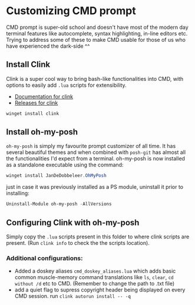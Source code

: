 # Customizing CMD prompt
CMD prompt is super-old school and doesn't have most of the modern day terminal features like autocomplete, syntax highlighting, in-line editors etc.
Trying to address some of these to make CMD usable for those of us who have experienced the dark-side ^^

## Install Clink
Clink is a super cool way to bring bash-like functionalities into CMD, with options to easily add `.lua` scripts for extensibility. 
- [Documentation for clink](https://chrisant996.github.io/clink/clink.html)
- [Releases for clink](https://github.com/chrisant996/clink/releases)
```powershell
winget install clink
```

## Install oh-my-posh
`oh-my-posh` is simply my favourite prompt customizer of all time. It has several beautiful themes and when combined with `posh-git` has almost all the functionalities I'd expect from a terminal.
oh-my-posh is now installed as a standalone executable using the command:
 ```powershell
winget install JanDeDobbeleer.OhMyPosh
```

just in case it was previously installed as a PS module, uninstall it prior to installing:
 ```powershell
Uninstall-Module oh-my-posh -AllVersions
```

## Configuring Clink with oh-my-posh
Simply copy the `.lua` scripts present in this folder to where clink scripts are present. (Run `clink info` to check the the scripts location).

### Additional configurations:
- Added a doskey aliases `cmd_doskey_aliases.lua` which adds basic common muscle-memory command translations like `ls`, `clear`, `cd without /d` etc to CMD. (Remember to change the path to .txt file)
- add a quiet flag to supress copyright header being displayed on every CMD session. run `clink autorun install -- -q`
